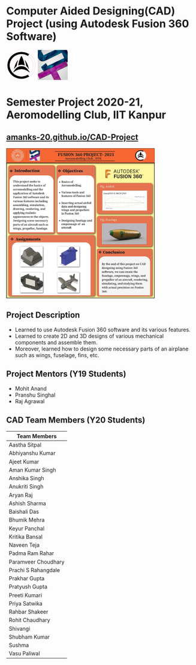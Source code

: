 # Computer Aided Designing(CAD) Project (using Autodesk Fusion 360 Software)

<code><img height="80" src = "assets/images/aeroclub.png"></code> <code><img height="80" src = "assets/images/snt.jpg"></code>

# Semester Project 2020-21, Aeromodelling Club, IIT Kanpur

## [amanks-20.github.io/CAD-Project](https://amanks-20.github.io/CAD-Project/)

<code><img height="400" src = "assets/images/cad-poster.jpg"></code>

## Project Description

- Learned to use Autodesk Fusion 360 software and its various features.
- Learned to create 2D and 3D designs of various mechanical components and assemble them.
- Moreover, learned how to design some necessary parts of an airplane such as wings, fuselage, fins, etc.

## Project Mentors (Y19 Students)

- Mohit Anand
- Pranshu Singhal
- Raj Agrawal

## CAD Team Members (Y20 Students)

| Team Members        |
| ------------------- |
| Aastha Sitpal       |
| Abhiyanshu Kumar    |
| Ajeet Kumar         |
| Aman Kumar Singh    |
| Anshika Singh       |
| Anukriti Singh      |
| Aryan Raj           |
| Ashish Sharma       |
| Baishali Das        |
| Bhumik Mehra        |
| Keyur Panchal       |
| Kritika Bansal      |
| Naveen Teja         |
| Padma Ram Rahar     |
| Paramveer Choudhary |
| Prachi S Rahangdale |
| Prakhar Gupta       |
| Pratyush Gupta      |
| Preeti Kumari       |
| Priya Satwika       |
| Rahbar Shakeer      |
| Rohit Chaudhary     |
| Shivangi            |
| Shubham Kumar       |
| Sushma              |
| Vasu Paliwal        |
